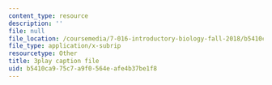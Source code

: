 ```yaml
---
content_type: resource
description: ''
file: null
file_location: /coursemedia/7-016-introductory-biology-fall-2018/b5410ca975c7a9f0564eafe4b37be1f8_Qfw0C0Ac-Tk.srt
file_type: application/x-subrip
resourcetype: Other
title: 3play caption file
uid: b5410ca9-75c7-a9f0-564e-afe4b37be1f8
---
```

